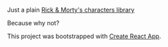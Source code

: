 Just a plain <a href="https://wizardly-lalande-e69d16.netlify.com"> Rick & Morty's characters library </a>

Because why not?

This project was bootstrapped with [Create React App](https://github.com/facebook/create-react-app).


